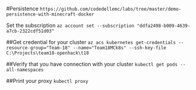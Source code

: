 #Persistence
`https://github.com/codedellemc/labs/tree/master/demo-persistence-with-minecraft-docker`

Set the subscription
`az account set --subscription "ddfa2498-b009-4639-a7cb-2322cdf51d03"`

##Get credential for your cluster
`az acs kubernetes get-credentials --resource-group="Team-18" --name="Team18MCk8s" --ssh-key-file C:\Projects\team18-openhack\t18`

##Verify that you have connection with your cluster
`kubectl get pods --all-namespaces`

##Print your proxy
`kubectl proxy`